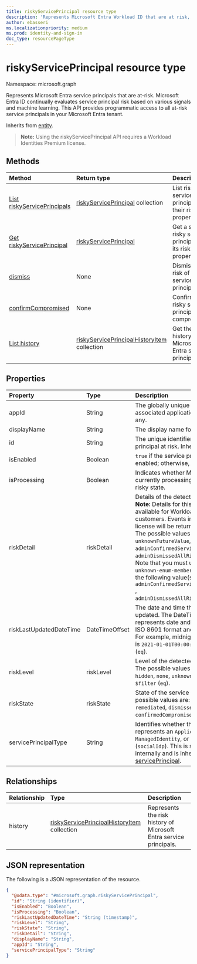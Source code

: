 ```yaml
---
title: riskyServicePrincipal resource type
description: 'Represents Microsoft Entra Workload ID that are at risk, including risk for applications, service principals and Managed Identities. '
author: ebasseri
ms.localizationpriority: medium
ms.prod: identity-and-sign-in
doc_type: resourcePageType
---
```


# riskyServicePrincipal resource type

Namespace: microsoft.graph

Represents Microsoft Entra service principals that are at-risk. Microsoft Entra ID continually evaluates service principal risk based on various signals and machine learning. This API provides programmatic access to all at-risk service principals in your Microsoft Entra tenant.

Inherits from [entity](../resources/entity.md).

>**Note:** Using the riskyServicePrincipal API requires a Workload Identities Premium license.

## Methods

| Method                                                                                      | Return type                                                                        | Description                                                     |
| :------------------------------------------------------------------------------------------ | :--------------------------------------------------------------------------------- | :-------------------------------------------------------------- |
| [List riskyServicePrincipals](../api/identityprotectionroot-list-riskyserviceprincipals.md) | [riskyServicePrincipal](../resources/riskyserviceprincipal.md) collection          | List risky service principals and their risk properties.        |
| [Get riskyServicePrincipal](../api/riskyserviceprincipal-get.md)                            | [riskyServicePrincipal](../resources/riskyserviceprincipal.md)                     | Get a specific risky service principal and its risk properties. |
| [dismiss](../api/riskyserviceprincipal-dismiss.md)                                          | None                                                                               | Dismiss the risk of a risky service principal.                  |
| [confirmCompromised](../api/riskyserviceprincipal-confirmcompromised.md)                    | None                                                                               | Confirm a risky service principal as compromised.               |
| [List history](../api/riskyserviceprincipal-list-history.md)                                | [riskyServicePrincipalHistoryItem](riskyserviceprincipalhistoryitem.md) collection | Get the risk history of a Microsoft Entra service principal.          |

## Properties

| Property                | Type           | Description                                                                                                                                                                                                                                                                                                                                                                                                                                                                                                                                                                                                                                                                                                                                                                                                                                                                                                                                                            |
| :---------------------- | :------------- | :--------------------------------------------------------------------------------------------------------------------------------------------------------------------------------------------------------------------------------------------------------------------------------------------------------------------------------------------------------------------------------------------------------------------------------------------------------------------------------------------------------------------------------------------------------------------------------------------------------------------------------------------------------------------------------------------------------------------------------------------------------------------------------------------------------------------------------------------------------------------------------------------------------------------------------------------------------------------- |
| appId                   | String         | The globally unique identifier for the associated application (its **appId** property), if any.                                                                                                                                                                                                                                                                                                                                                                                                                                                                                                                                                                                                                                                                                                                                                                                                                                                                        |
| displayName             | String         | The display name for the service principal.                                                                                                                                                                                                                                                                                                                                                                                                                                                                                                                                                                                                                                                                                                                                                                                                                                                                                                                            |
| id                      | String         | The unique identifier assigned to the service principal at risk. Inherited from [entity](../resources/entity.md).                                                                                                                                                                                                                                                                                                                                                                                                                                                                                                                                                                                                                                                                                                                                                                                                                                                      |
| isEnabled          | Boolean        | `true` if the service principal account is enabled; otherwise, `false`.                                                                                                                                                                                                                                                                                                                                                                                                                                                                                                                                                                                                                                                                                                                                                                                                                                                                                                |
| isProcessing            | Boolean        | Indicates whether Microsoft Entra ID is currently processing the service principal's risky state.                                                                                                                                                                                                                                                                                                                                                                                                                                                                                                                                                                                                                                                                                                                                                                                                                                                                                |
| riskDetail              | riskDetail     | Details of the detected risk. <br>**Note:** Details for this property are only available for Workload Identities Premium customers. Events in tenants without this license will be returned `hidden`. <br/>The possible values are: `none`, `hidden`,  `unknownFutureValue`, `adminConfirmedServicePrincipalCompromised`, `adminDismissedAllRiskForServicePrincipal`. Note that you must use the `Prefer: include-unknown-enum-members` request header to get the following value(s) in this [evolvable enum](/graph/best-practices-concept#handling-future-members-in-evolvable-enumerations): `adminConfirmedServicePrincipalCompromised` , `adminDismissedAllRiskForServicePrincipal`. |
| riskLastUpdatedDateTime | DateTimeOffset | The date and time that the risk state was last updated. The DateTimeOffset type represents date and time information using ISO 8601 format and is always in UTC time. For example, midnight UTC on Jan 1, 2021 is `2021-01-01T00:00:00Z`. Supports `$filter` (`eq`).                                                                                                                                                                                                                                                                                                                                                                                                                                                                                                                                                                                                                                                                                                   |
| riskLevel               | riskLevel      | Level of the detected risky workload identity. The possible values are: `low`, `medium`, `high`, `hidden`, `none`, `unknownFutureValue`. Supports `$filter` (`eq`).                                                                                                                                                                                                                                                                                                                                                                                                                                                                                                                                                                                                                                                                                                                                                                                                    |
| riskState               | riskState      | State of the service principal's risk. The possible values are: `none`, `confirmedSafe`, `remediated`, `dismissed`, `atRisk`, `confirmedCompromised`, `unknownFutureValue`.                                                                                                                                                                                                                                                                                                                                                                                                                                                                                                                                                                                                                                                                                                                                                                                            |
| servicePrincipalType    | String         | Identifies whether the service principal represents an `Application`, a `ManagedIdentity`, or a legacy application (`socialIdp`). This is set by Microsoft Entra ID internally and is inherited from [servicePrincipal](../resources/servicePrincipal.md).                                                                                                                                                                                                                                                                                                                                                                                                                                                                                                                                                                                                                                                                                                                       |

## Relationships

| Relationship | Type                                                                               | Description                                                 |
| :----------- | :--------------------------------------------------------------------------------- | :---------------------------------------------------------- |
| history      | [riskyServicePrincipalHistoryItem](riskyserviceprincipalhistoryitem.md) collection | Represents the risk history of Microsoft Entra service principals. |

## JSON representation

The following is a JSON representation of the resource.

<!-- {
  "blockType": "resource",
  "keyProperty": "id",
  "@odata.type": "microsoft.graph.riskyServicePrincipal",
  "baseType": "microsoft.graph.entity",
  "openType": false
}
-->

```json
{
  "@odata.type": "#microsoft.graph.riskyServicePrincipal",
  "id": "String (identifier)",
  "isEnabled": "Boolean",
  "isProcessing": "Boolean",
  "riskLastUpdatedDateTime": "String (timestamp)",
  "riskLevel": "String",
  "riskState": "String",
  "riskDetail": "String",
  "displayName": "String",
  "appId": "String",
  "servicePrincipalType": "String"
}
```
